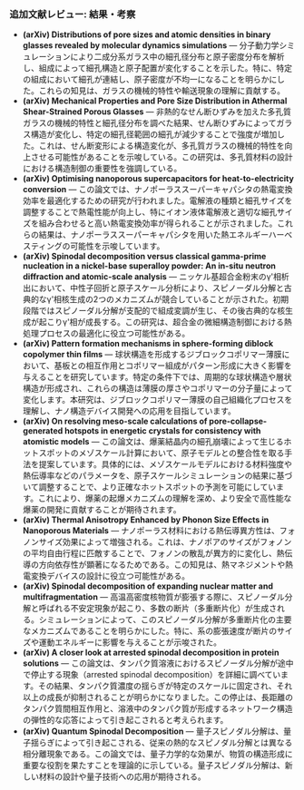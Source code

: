### 追加文献レビュー: 結果・考察
- **(arXiv) Distributions of pore sizes and atomic densities in binary glasses revealed by molecular dynamics simulations** — 分子動力学シミュレーションにより二成分系ガラス中の細孔径分布と原子密度分布を解析し、組成によって細孔構造と原子配置が変化することを示した。特に、特定の組成において細孔が連結し、原子密度が不均一になることを明らかにした。これらの知見は、ガラスの機械的特性や輸送現象の理解に貢献する。
- **(arXiv) Mechanical Properties and Pore Size Distribution in Athermal Shear-Strained Porous Glasses** — 非熱的なせん断ひずみを加えた多孔質ガラスの機械的特性と細孔径分布を調べた結果、せん断ひずみによってガラス構造が変化し、特定の細孔径範囲の細孔が減少することで強度が増加した。これは、せん断変形による構造変化が、多孔質ガラスの機械的特性を向上させる可能性があることを示唆している。この研究は、多孔質材料の設計における構造制御の重要性を強調している。
- **(arXiv) Optimising nanoporous supercapacitors for heat-to-electricity conversion** — この論文では、ナノポーラススーパーキャパシタの熱電変換効率を最適化するための研究が行われました。電解液の種類と細孔サイズを調整することで熱電性能が向上し、特にイオン液体電解液と適切な細孔サイズを組み合わせると高い熱電変換効率が得られることが示されました。これらの結果は、ナノポーラススーパーキャパシタを用いた熱エネルギーハーベスティングの可能性を示唆しています。
- **(arXiv) Spinodal decomposition versus classical gamma-prime nucleation in a nickel-base superalloy powder: An in-situ neutron diffraction and atomic-scale analysis** — ニッケル基超合金粉末のγ'相析出において、中性子回折と原子スケール分析により、スピノーダル分解と古典的なγ'相核生成の2つのメカニズムが競合していることが示された。初期段階ではスピノーダル分解が支配的で組成変調が生じ、その後古典的な核生成が起こりγ'相が成長する。この研究は、超合金の微細構造制御における熱処理プロセスの最適化に役立つ可能性がある。
- **(arXiv) Pattern formation mechanisms in sphere-forming diblock copolymer thin films** — 球状構造を形成するジブロックコポリマー薄膜において、基板との相互作用とコポリマー組成がパターン形成に大きく影響を与えることを研究しています。特定の条件下では、周期的な球状構造や層状構造が形成され、これらの構造は薄膜の厚さやコポリマーの分子量によって変化します。本研究は、ジブロックコポリマー薄膜の自己組織化プロセスを理解し、ナノ構造デバイス開発への応用を目指しています。
- **(arXiv) On resolving meso-scale calculations of pore-collapse-generated hotspots in energetic crystals for consistency with atomistic models** — この論文は、爆薬結晶内の細孔崩壊によって生じるホットスポットのメゾスケール計算において、原子モデルとの整合性を取る手法を提案しています。具体的には、メゾスケールモデルにおける材料強度や熱伝導率などのパラメータを、原子スケールシミュレーションの結果に基づいて調整することで、より正確なホットスポットの予測を可能にしています。これにより、爆薬の起爆メカニズムの理解を深め、より安全で高性能な爆薬の開発に貢献することが期待されます。
- **(arXiv) Thermal Anisotropy Enhanced by Phonon Size Effects in Nanoporous Materials** — ナノポーラス材料における熱伝導異方性は、フォノンサイズ効果によって増強される。これは、ナノポアのサイズがフォノンの平均自由行程に匹敵することで、フォノンの散乱が異方的に変化し、熱伝導の方向依存性が顕著になるためである。この知見は、熱マネジメントや熱電変換デバイスの設計に役立つ可能性がある。
- **(arXiv) Spinodal decomposition of expanding nuclear matter and multifragmentation** — 高温高密度核物質が膨張する際に、スピノーダル分解と呼ばれる不安定現象が起こり、多数の断片（多重断片化）が生成される。シミュレーションによって、このスピノーダル分解が多重断片化の主要なメカニズムであることを明らかにした。特に、系の膨張速度が断片のサイズや運動エネルギーに影響を与えることが示唆された。
- **(arXiv) A closer look at arrested spinodal decomposition in protein solutions** — この論文は、タンパク質溶液におけるスピノーダル分解が途中で停止する現象（arrested spinodal decomposition）を詳細に調べています。その結果、タンパク質濃度の揺らぎが特定のスケールに固定され、それ以上の成長が抑制されることが明らかになりました。この停止は、長距離のタンパク質間相互作用と、溶液中のタンパク質が形成するネットワーク構造の弾性的な応答によって引き起こされると考えられます。
- **(arXiv) Quantum Spinodal Decomposition** — 量子スピノダル分解は、量子揺らぎによって引き起こされる、従来の熱的なスピノダル分解とは異なる相分離現象である。この論文では、量子力学的な効果が、物質の構造形成に重要な役割を果たすことを理論的に示している。量子スピノダル分解は、新しい材料の設計や量子技術への応用が期待される。